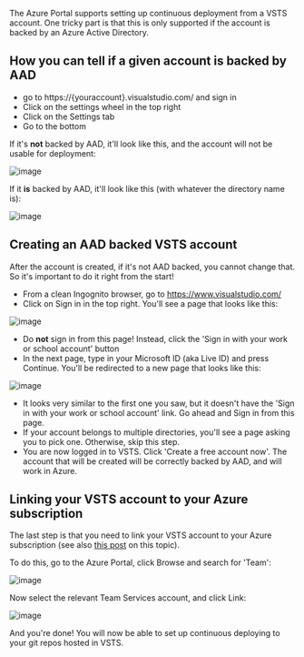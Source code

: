 The Azure Portal supports setting up continuous deployment from a VSTS account. One tricky part is that this is only supported if the account is backed by an Azure Active Directory.

## How you can tell if a given account is backed by AAD

- go to https://{youraccount}.visualstudio.com/ and sign in
- Click on the settings wheel in the top right
- Click on the Settings tab
- Go to the bottom

If it's **not** backed by AAD, it'll look like this, and the account will not be usable for deployment:

![image](https://cloud.githubusercontent.com/assets/556238/13366727/13e4026e-dc92-11e5-80ba-6a48fd8c9782.png)

If it **is** backed by AAD, it'll look like this (with whatever the directory name is):

![image](https://cloud.githubusercontent.com/assets/556238/13366748/2f4252fe-dc92-11e5-8307-e8fc91c9b151.png)


## Creating an AAD backed VSTS account

After the account is created, if it's not AAD backed, you cannot change that. So it's important to do it right from the start!

- From a clean Ingognito browser, go to https://www.visualstudio.com/
- Click on Sign in in the top right. You'll see a page that looks like this:

![image](https://cloud.githubusercontent.com/assets/556238/13366851/c168d8a6-dc92-11e5-9a22-c445667a449e.png)

- Do **not** sign in from this page! Instead, click the 'Sign in with your work or school account' button
- In the next page, type in your Microsoft ID (aka Live ID) and press Continue. You'll be redirected to a new page that looks like this:

![image](https://cloud.githubusercontent.com/assets/556238/13366914/2b8559b2-dc93-11e5-80f2-6b71eff66e56.png)

- It looks very similar to the first one you saw, but it doesn't have the 'Sign in with your work or school account' link. Go ahead and Sign in from this page.
- If your account belongs to multiple directories, you'll see a page asking you to pick one. Otherwise, skip this step.
- You are now logged in to VSTS. Click 'Create a free account now'. The account that will be created will be correctly backed by AAD, and will work in Azure.


## Linking your VSTS account to your Azure subscription

The last step is that you need to link your VSTS account to your Azure subscription (see also [this post](https://www.visualstudio.com/en-us/get-started/setup/set-up-billing-for-your-account-vs) on this topic).

To do this, go to the Azure Portal, click Browse and search for 'Team':

![image](https://cloud.githubusercontent.com/assets/556238/13531726/d8c9608e-e1dc-11e5-83a0-d35df99cc62b.png)

Now select the relevant Team Services account, and click Link:

![image](https://cloud.githubusercontent.com/assets/556238/13531647/7fb69b24-e1dc-11e5-9bf1-c313cfe04cb6.png)

And you're done! You will now be able to set up continuous deploying to your git repos hosted in VSTS.